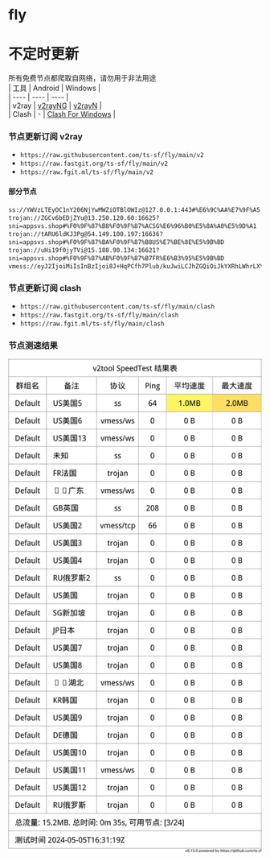 # fly
# 不定时更新
所有免费节点都爬取自网络，请勿用于非法用途  
|  工具  | Android  | Windows  |  
|  ----  | ----   | ----  |  
| v2ray  | [v2rayNG](https://github.com/2dust/v2rayNG/releases) | [v2rayN](https://github.com/2dust/v2rayN/releases) |  
| Clash  | - | [Clash For Windows](https://github.com/2dust/clashN/releases) | 
  
### 节点更新订阅  v2ray
- `https://raw.githubusercontent.com/ts-sf/fly/main/v2`  
- `https://raw.fastgit.org/ts-sf/fly/main/v2`  
- `https://raw.fgit.ml/ts-sf/fly/main/v2`  
#### 部分节点  
``` 
ss://YWVzLTEyOC1nY206NjYwMWZiOTBlOWIz@127.0.0.1:443#%E6%9C%AA%E7%9F%A5
trojan://ZGCv6bEDjZYu@13.250.120.60:16625?sni=appsvs.shop#%F0%9F%87%B8%F0%9F%87%ACSG%E6%96%B0%E5%8A%A0%E5%9D%A1
trojan://tARU6ldKJ3Pg@54.149.100.197:16636?sni=appsvs.shop#%F0%9F%87%BA%F0%9F%87%B8US%E7%BE%8E%E5%9B%BD
trojan://uHi19f0jyTVi@15.188.90.134:16621?sni=appsvs.shop#%F0%9F%87%AB%F0%9F%87%B7FR%E6%B3%95%E5%9B%BD
vmess://eyJ2IjoiMiIsInBzIjoi8J+HqPCfh7Plub/kuJwiLCJhZGQiOiJkYXRhLWhrLXYxLnVzYWJvb2tzLmNvbS5jbiIsInBvcnQiOiIyMDIwNiIsImlkIjoiYjE0NzhlMjQtNDkxNi0zYWJlLThmMTctMTU5MzEwMTJlY2JlIiwiYWlkIjoiMCIsInNjeSI6ImF1dG8iLCJuZXQiOiJ3cyIsInR5cGUiOiJub25lIiwiaG9zdCI6ImRhdGEtaGstdjEudXNhYm9va3MuY29tLmNuIiwicGF0aCI6Ii9kZWJpYW4iLCJ0bHMiOiIiLCJzbmkiOiIiLCJ0ZXN0X25hbWUiOiLwn4eo8J+Hs+W5v+S4nCJ9
```
### 节点更新订阅  clash
- `https://raw.githubusercontent.com/ts-sf/fly/main/clash`  
- `https://raw.fastgit.org/ts-sf/fly/main/clash`  
- `https://raw.fgit.ml/ts-sf/fly/main/clash`  

### 节点测速结果
![image](traffic.png)
